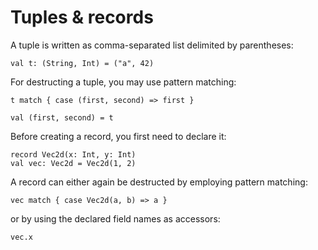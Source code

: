 # Tuples & records

A tuple is written as comma-separated list delimited by parentheses:

```
val t: (String, Int) = ("a", 42)
```

For destructing a tuple, you may use pattern matching:

```effekt:repl
t match { case (first, second) => first }
```

```
val (first, second) = t
```

Before creating a record, you first need to declare it:

```
record Vec2d(x: Int, y: Int)
val vec: Vec2d = Vec2d(1, 2)
```

A record can either again be destructed by employing pattern matching:

```effekt:repl
vec match { case Vec2d(a, b) => a }
```

or by using the declared field names as accessors:

```effekt:repl
vec.x
```
